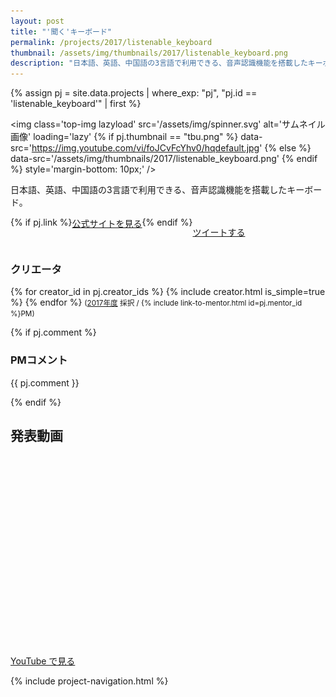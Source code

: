 ```yaml
---
layout: post
title: "'聞く'キーボード"
permalink: /projects/2017/listenable_keyboard
thumbnail: /assets/img/thumbnails/2017/listenable_keyboard.png
description: "日本語、英語、中国語の3言語で利用できる、音声認識機能を搭載したキーボード。"
---
```


{% assign pj = site.data.projects | where_exp: "pj", "pj.id == 'listenable_keyboard'" | first %}

<img class='top-img lazyload' src='/assets/img/spinner.svg' alt='サムネイル画像' loading='lazy'
{% if pj.thumbnail == "tbu.png" %} data-src='https://img.youtube.com/vi/foJCvFcYhv0/hqdefault.jpg'
{% else %}                         data-src='/assets/img/thumbnails/2017/listenable_keyboard.png'
{% endif %}                        style='margin-bottom: 10px;' />

日本語、英語、中国語の3言語で利用できる、音声認識機能を搭載したキーボード。

<div style='display: flex; flex-wrap: wrap'>
  {% if pj.link %}
  <a href="{{ pj.link }}" target="_blank" class="button">公式サイトを見る</a>
  {% endif %}

  <a href="https://twitter.com/intent/tweet?text='聞く'キーボード&via=MitouJr&hashtags=未踏ジュニア&related=MitouJr&lang=jp&url={{ site.url }}/projects/2017/listenable_keyboard" class="button">ツイートする</a>
</div>

### クリエータ
<p>
{% for creator_id in pj.creator_ids %}
  {% include creator.html is_simple=true %}
{% endfor %}
<small>(<a href='/projects/2017'>2017年度</a> 採択 / {% include link-to-mentor.html id=pj.mentor_id %}PM)</small>
</p>

{% if pj.comment %}
### PMコメント
<p class="project-comment">{{ pj.comment }}</p>
{% endif %}

## 発表動画
<div class="youtube">
  <iframe width="560" height="315" class="lazyload" data-src="https://www.youtube.com/embed/foJCvFcYhv0?rel=0" frameborder="0" allowfullscreen=""></iframe>
</div>
<a href="https://www.youtube.com/watch?v={{ pj.youtube }}" target="_blank" rel="noopener" class="button">YouTube で見る</a>

{% include project-navigation.html %}

